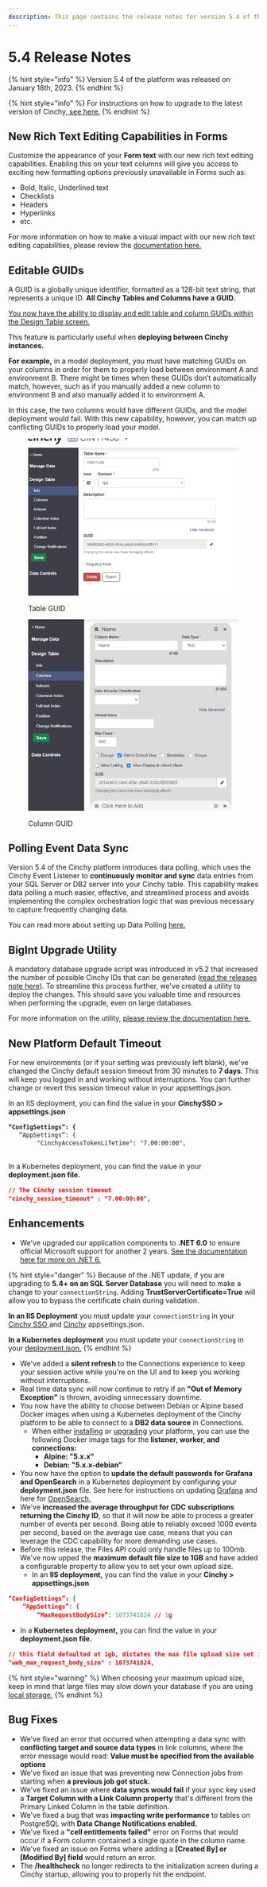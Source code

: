 ```yaml
---
description: This page contains the release notes for version 5.4 of the Cinchy platform.
---
```


# 5.4 Release Notes

{% hint style="info" %}
Version 5.4 of the platform was released on January 18th, 2023.
{% endhint %}

{% hint style="info" %}
For instructions on how to upgrade to the latest version of Cinchy,[ see here.](../../deployment-guide/upgrade-guides/)
{% endhint %}

## **New Rich Text Editing Capabilities in Forms**

Customize the appearance of your **Form text** with our new rich text editing capabilities. Enabling this on your text columns will give you access to exciting new formatting options previously unavailable in Forms such as:

* Bold, Italic, Underlined text
* Checklists
* Headers
* Hyperlinks
* etc.

For more information on how to make a visual impact with our new rich text editing capabilities, please review the [documentation here.](../../meta-forms/meta-forms-builders-guides/rich-text-editing-in-forms.md)

## Editable GUIDs

A GUID is a globally unique identifier, formatted as a 128-bit text string, that represents a unique ID. **All Cinchy Tables and Columns have a GUID.**

[You now have the ability to display and edit table and column GUIDs within the Design Table screen.](https://platform.docs.cinchy.com/guides-for-using-cinchy/builder-guides/creating-tables/table-and-column-guids#1.-viewing-and-editing-guids)

This feature is particularly useful when **deploying between Cinchy instances.**

**For example,** in a model deployment, you must have matching GUIDs on your columns in order for them to properly load between environment A and environment B. There might be times when these GUIDs don’t automatically match, however, such as if you manually added a new column to environment B and also manually added it to environment A.

In this case, the two columns would have different GUIDs, and the model deployment would fail. With this new capability, however, you can match up conflicting GUIDs to properly load your model.

<figure><img src="../../.gitbook/assets/C9349F05-AF57-488A-B236-86E8D2703D87.png" alt=""><figcaption><p>Table GUID</p></figcaption></figure>

<figure><img src="../../.gitbook/assets/DC2D588F-0FC5-4D36-99BB-D8B406AA882D.png" alt=""><figcaption><p>Column GUID</p></figcaption></figure>

## **Polling Event Data Sync**

Version 5.4 of the Cinchy platform introduces data polling, which uses the Cinchy Event Listener to **continuously monitor and sync** data entries from your SQL Server or DB2 server into your Cinchy table. This capability makes data polling a much easier, effective, and streamlined process and avoids implementing the complex orchestration logic that was previous necessary to capture frequently changing data.

You can read more about setting up Data Polling [here.](https://cli.docs.cinchy.com/builder-guide/configuring-a-data-sync/supported-data-sources/polling-event)

## BigInt Upgrade Utility

A mandatory database upgrade script was introduced in v5.2 that increased the number of possible Cinchy IDs that can be generated ([read the releases note here](https://platform.docs.cinchy.com/release-notes/release-notes/5.2-release-notes#another-move-toward-infinite-scalability)). To streamline this process further, we've created a utility to deploy the changes. This should save you valuable time and resources when performing the upgrade, even on large databases.

For more information on the utility, [please review the documentation here.](https://platform.docs.cinchy.com/deployment-guide/upgrade-guides/upgrading-cinchy-versions/v5.2+-upgrade-increased-number-of-cinchy-ids-int-to-bigint)

## New Platform Default Timeout

For new environments (or if your setting was previously left blank), we've changed the Cinchy default session timeout from 30 minutes to **7 days**. This will keep you logged in and working without interruptions. You can further change or revert this session timeout value in your appsettings.json.

In an IIS deployment, you can find the value in your  **CinchySSO > appsettings.json**

<pre class="language-json"><code class="lang-json"><strong>“ConfigSettings”: {
</strong>	“AppSettings”: {
		"CinchyAccessTokenLifetime": "7.00:00:00",
</code></pre>

\
In a Kubernetes deployment, you can find the value in your **deployment.json file.**

```json
// The Cinchy session timeout
"cinchy_session_timeout" : "7.00:00:00",
```

## Enhancements

* We've upgraded our application components to **.NET 6.0** to ensure official Microsoft support for another 2 years. [See the documentation here for more on .NET 6.](https://learn.microsoft.com/en-us/dotnet/core/whats-new/dotnet-6)

{% hint style="danger" %}
Because of the .NET update, if you are upgrading to **5.4+ on an SQL Server Database** you will need to make a change to your `connectionString`. Adding **TrustServerCertificate=True** will allow you to bypass the certificate chain during validation.

**In an IIS Deployment** you must update your `connectionString` in your [Cinchy SSO](https://platform.docs.cinchy.com/deployment-guide/deployment-installation-guides/iis-deployment-platform-installation#4.2-connection-string)[ ](https://platform.docs.cinchy.com/deployment-guide/deployment-installation-guides/iis-deployment-platform-installation#4.2-connection-string)and [Cinchy](https://platform.docs.cinchy.com/deployment-guide/deployment-installation-guides/iis-deployment-platform-installation#5.-update-the-cinchy-appsettings.json) appsettings.json.

**In a Kubernetes deployment** you must update your `connectionString` in your [deployment.json.](https://platform.docs.cinchy.com/deployment-guide/upgrade-guides/upgrading-cinchy-versions/kubernetes-upgrades/v5.4-kubernetes#1.2-configuring-to-the-newest-version)
{% endhint %}

* We've added a **silent refresh** to the Connections experience to keep your session active while you're on the UI and to keep you working without interruptions.
* Real time data sync will now continue to retry if an **"Out of Memory Exception"** is thrown, avoiding unnecessary downtime.
* You now have the ability to choose between Debian or Alpine based Docker images when using a Kubernetes deployment of the Cinchy platform to be able to connect to a **DB2 data source** in Connections.
  * When either [installing](https://platform.docs.cinchy.com/deployment-guide/deployment-installation-guides/kubernetes-deployment-installation) or [upgrading](https://platform.docs.cinchy.com/deployment-guide/upgrade-guides) your platform, you can use the following Docker image tags for the **listener, worker, and connections:**
    * **Alpine: "5.x.x"**
    * **Debian: "5.x.x-debian"**
* You now have the option to **update the default passwords for Grafana and OpenSearch** in a Kubernetes deployment by configuring your **deployment.json** file. See here for instructions on updating [Grafana](../../guides-for-using-cinchy/additional-guides/monitoring-and-logging-on-kubernetes/grafana.md#dashboard-query-3) and here for [OpenSearch.](../../guides-for-using-cinchy/additional-guides/monitoring-and-logging-on-kubernetes/opensearch-dashboards/#3.-updating-your-opensearch-password)
* We've **increased the average throughput for CDC subscriptions returning the Cinchy ID**, so that it will now be able to process a greater number of events per second. Being able to reliably exceed 1000 events per second, based on the average use case, means that you can leverage the CDC capability for more demanding use cases.
* Before this release, the Files API could only handle files up to 100mb. We've now upped the **maximum default file size to 1GB** and have added a configurable property to allow you to set your own upload size.
  * In an **IIS deployment,** you can find the value in your **Cinchy > appsettings.json**

```json
“ConfigSettings”: {
	“AppSettings”: {
		“MaxRequestBodySize”: 1073741824 // 1g
```

* In a **Kubernetes deployment,** you can find the value in your **deployment.json file.**

```json
// this field defaulted at 1gb, dictates the max file upload size set in the web appsettings.json
"web_max_request_body_size" : 1073741824,
```

{% hint style="warning" %}
When choosing your maximum upload size, keep in mind that large files may slow down your database if you are using[ local storage.](../../deployment-guide/deployment-installation-guides/kubernetes-deployment-installation/changing-your-file-storage-configuration.md)
{% endhint %}

## Bug Fixes

* We've fixed an error that occurred when attempting a data sync with **conflicting target and source data types** in link columns, where the error message would read: **Value must be specified from the available options**
* We've fixed an issue that was preventing new Connection jobs from starting when **a previous job got stuck.**
* We've fixed an issue where **data syncs would fail** if your sync key used a **Target Column with a Link Column property** that's different from the Primary Linked Column in the table definition.
* We've fixed a bug that was **impacting write performance** to tables on PostgreSQL with **Data Change Notifications enabled.**
* We've fixed a **"cell entitlements failed"** error on Forms that would occur if a Form column contained a single quote in the column name.
* We've fixed an issue on Forms where adding a **\[Created By] or \[Modified By] field** would return an error.
* The **/healthcheck** no longer redirects to the initialization screen during a Cinchy startup, allowing you to properly hit the endpoint.
